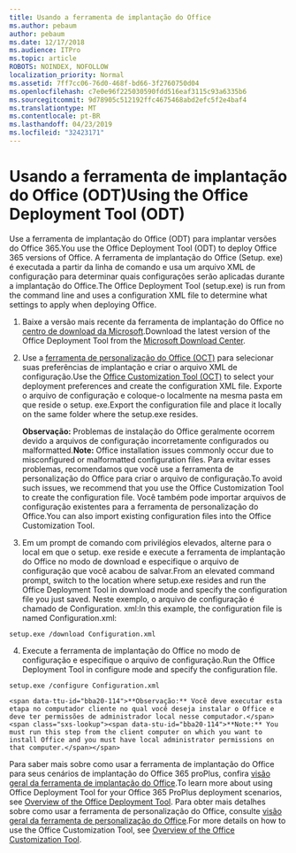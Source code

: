 ```yaml
---
title: Usando a ferramenta de implantação do Office
ms.author: pebaum
author: pebaum
ms.date: 12/17/2018
ms.audience: ITPro
ms.topic: article
ROBOTS: NOINDEX, NOFOLLOW
localization_priority: Normal
ms.assetid: 7ff7cc06-76d0-468f-bd66-3f2760750d04
ms.openlocfilehash: c7e0e96f225030590fdd516eaf3115c93a6335b6
ms.sourcegitcommit: 9d78905c512192ffc4675468abd2efc5f2e4baf4
ms.translationtype: MT
ms.contentlocale: pt-BR
ms.lasthandoff: 04/23/2019
ms.locfileid: "32423171"
---
```

# <a name="using-the-office-deployment-tool-odt"></a><span data-ttu-id="bba20-102">Usando a ferramenta de implantação do Office (ODT)</span><span class="sxs-lookup"><span data-stu-id="bba20-102">Using the Office Deployment Tool (ODT)</span></span>

<span data-ttu-id="bba20-103">Use a ferramenta de implantação do Office (ODT) para implantar versões do Office 365.</span><span class="sxs-lookup"><span data-stu-id="bba20-103">You use the Office Deployment Tool (ODT) to deploy Office 365 versions of Office.</span></span> <span data-ttu-id="bba20-104">A ferramenta de implantação do Office (Setup. exe) é executada a partir da linha de comando e usa um arquivo XML de configuração para determinar quais configurações serão aplicadas durante a implantação do Office.</span><span class="sxs-lookup"><span data-stu-id="bba20-104">The Office Deployment Tool (setup.exe) is run from the command line and uses a configuration XML file to determine what settings to apply when deploying Office.</span></span>
  
1. <span data-ttu-id="bba20-105">Baixe a versão mais recente da ferramenta de implantação do Office no [centro de download da Microsoft](http://go.microsoft.com/fwlink/p/?LinkID=626065).</span><span class="sxs-lookup"><span data-stu-id="bba20-105">Download the latest version of the Office Deployment Tool from the [Microsoft Download Center](http://go.microsoft.com/fwlink/p/?LinkID=626065).</span></span>
    
2. <span data-ttu-id="bba20-106">Use a [ferramenta de personalização do Office (OCT)](https://config.office.com) para selecionar suas preferências de implantação e criar o arquivo XML de configuração.</span><span class="sxs-lookup"><span data-stu-id="bba20-106">Use the [Office Customization Tool (OCT)](https://config.office.com) to select your deployment preferences and create the configuration XML file.</span></span> <span data-ttu-id="bba20-107">Exporte o arquivo de configuração e coloque-o localmente na mesma pasta em que reside o setup. exe.</span><span class="sxs-lookup"><span data-stu-id="bba20-107">Export the configuration file and place it locally on the same folder where the setup.exe resides.</span></span> 
    
    <span data-ttu-id="bba20-108">**Observação:** Problemas de instalação do Office geralmente ocorrem devido a arquivos de configuração incorretamente configurados ou malformatted.</span><span class="sxs-lookup"><span data-stu-id="bba20-108">**Note:** Office installation issues commonly occur due to misconfigured or malformatted configuration files.</span></span> <span data-ttu-id="bba20-109">Para evitar esses problemas, recomendamos que você use a ferramenta de personalização do Office para criar o arquivo de configuração.</span><span class="sxs-lookup"><span data-stu-id="bba20-109">To avoid such issues, we recommend that you use the Office Customization Tool to create the configuration file.</span></span> <span data-ttu-id="bba20-110">Você também pode importar arquivos de configuração existentes para a ferramenta de personalização do Office.</span><span class="sxs-lookup"><span data-stu-id="bba20-110">You can also import existing configuration files into the Office Customization Tool.</span></span> 
    
3. <span data-ttu-id="bba20-111">Em um prompt de comando com privilégios elevados, alterne para o local em que o setup. exe reside e execute a ferramenta de implantação do Office no modo de download e especifique o arquivo de configuração que você acabou de salvar.</span><span class="sxs-lookup"><span data-stu-id="bba20-111">From an elevated command prompt, switch to the location where setup.exe resides and run the Office Deployment Tool in download mode and specify the configuration file you just saved.</span></span> <span data-ttu-id="bba20-112">Neste exemplo, o arquivo de configuração é chamado de Configuration. xml:</span><span class="sxs-lookup"><span data-stu-id="bba20-112">In this example, the configuration file is named Configuration.xml:</span></span>
    
  ```
  setup.exe /download Configuration.xml  
  ```

4. <span data-ttu-id="bba20-113">Execute a ferramenta de implantação do Office no modo de configuração e especifique o arquivo de configuração.</span><span class="sxs-lookup"><span data-stu-id="bba20-113">Run the Office Deployment Tool in configure mode and specify the configuration file.</span></span>
    
  ```
  setup.exe /configure Configuration.xml
  ```

    <span data-ttu-id="bba20-114">**Observação:** Você deve executar esta etapa no computador cliente no qual você deseja instalar o Office e deve ter permissões de administrador local nesse computador.</span><span class="sxs-lookup"><span data-stu-id="bba20-114">**Note:** You must run this step from the client computer on which you want to install Office and you must have local administrator permissions on that computer.</span></span> 
    
<span data-ttu-id="bba20-115">Para saber mais sobre como usar a ferramenta de implantação do Office para seus cenários de implantação do Office 365 proPlus, confira [visão geral da ferramenta de implantação do Office](https://docs.microsoft.com/deployoffice/overview-of-the-office-2016-deployment-tool).</span><span class="sxs-lookup"><span data-stu-id="bba20-115">To learn more about using Office Deployment Tool for your Office 365 ProPlus deployment scenarios, see [Overview of the Office Deployment Tool](https://docs.microsoft.com/deployoffice/overview-of-the-office-2016-deployment-tool).</span></span> <span data-ttu-id="bba20-116">Para obter mais detalhes sobre como usar a ferramenta de personalização do Office, consulte [visão geral da ferramenta de personalização do Office](https://docs.microsoft.com/DeployOffice/overview-of-the-office-customization-tool-for-click-to-run).</span><span class="sxs-lookup"><span data-stu-id="bba20-116">For more details on how to use the Office Customization Tool, see [Overview of the Office Customization Tool](https://docs.microsoft.com/DeployOffice/overview-of-the-office-customization-tool-for-click-to-run).</span></span>
  

